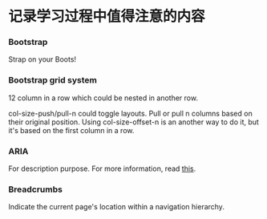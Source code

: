 # 记录学习过程中值得注意的内容

### Bootstrap 

Strap on your Boots!

### Bootstrap grid system

12 column in a row which could be nested in another row. 

col-size-push/pull-n could toggle layouts. Pull or pull n columns based on their original position. Using col-size-offset-n is an another way to do it, but it's based on the first column in a row.

### ARIA
For description purpose. For more information, read [this](https://developer.mozilla.org/en-US/docs/Web/Accessibility/An_overview_of_accessible_web_applications_and_widgets).

### Breadcrumbs
Indicate the current page's location within a navigation hierarchy.
